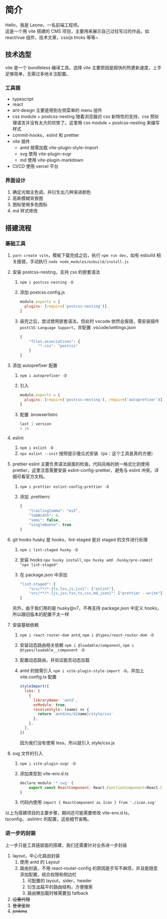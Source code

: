 # 简介

Hello，我是 Leone，一名前端工程师。  
这是一个用 vite 搭建的 CMS 项目，主要用来展示自己过往写过的作品，如 react/vue 组件，技术文章，css/js tricks 等等~

## 技术选型

vite 是一个 bundleless 编译工具。选择 vite 主要原因是超快的热更新速度，上手足够简单，无需过多地关注配置。

### 工具链

- typescript
- react
- ant-design
  主要是用到左侧菜单的 menu 组件
- css module + postcss-nesting
  随着浏览器对 css 新特性的支持，css 预处理语言并没有太大的优势了。这里用 css module + postcss-nesting 来编写样式
- commit-hooks，eslint 和 prettier
- vite 插件
  - antd 按需加载 vite-plugin-style-import
  - svg 使用 vite-plugin-svgr
  - md 使用 vite-plugin-markdown
- CI/CD 使用 vercel 平台

### 界面设计

1. 确定光暗主色调，并衍生出几种渐进颜色
2. 高斯模糊背景图
3. 图标使用多色图标
4. md 样式修改

## 搭建流程

### 基础工具

1. `yarn create vite`，模板下载完成之后，执行 `npm run dev`，如有 esbuild 相关报错，手动执行 `node node_modules/esbuild/install.js`
2. 安装 postcss-nesting，支持 css 的嵌套语法

   1. `npm i postcss-nesting -D`
   2. 添加 postcss.config.js

      ```js
      module.exports = {
        plugins: [require('postcss-nesting')],
      }
      ```

   3. 装完之后，尝试使用嵌套语法，但此时 vscode 依然会报错，需安装插件 `postCSS Language Support`，并配置 .vscode/settings.json

      ```js
      {
          "files.associations": {
              "*.css": "postcss"
          }
      }
      ```

3. 添加 autoprefixer 配置

   1. `npm i autoprefixer -D`
   2. 引入

      ```js
      module.exports = {
        plugins: [require('postcss-nesting'), require('autoprefixer')],
      }
      ```

   3. 配置 .browserlistrc

      ```js
      last 1 version
      > 1%
      ```

4. eslint
   1. `npm i eslint -D`
   2. `npx eslint --init` 按照提示傻瓜式安装（ps：这个工具是真的方便）
5. prettier
   eslint 主要负责语法层面的检查。代码风格的统一格式化则使用 prettier，这里注意需要安装 eslint-config-prettier，避免与 eslint 冲突。详细可看官方文档。

   1. `npm i prettier eslint-config-prettier -D`
   2. 添加 .prettierrc

      ```js
      {
          "trailingComma": "es5",
          "tabWidth": 4,
          "semi": false,
          "singleQuote": true
      }
      ```

6. git hooks
   husky 是 hooks，lint-staged 是对 staged 的文件进行处理

   1. `npm i lint-staged husky -D`
   2. 安装 hooks `npx husky install`, `npx husky add .husky/pre-commit "npx lint-staged"`
   3. 在 package.json 中添加

      ```js
      "lint-staged": {
          "src/**/*.{ts,tsx,js,jsx}": ["eslint"],
          "src/**/*.{js,jsx,tsx,ts,css,md,json}": ["prettier --write"]
      }
      ```

   另外，由于我们用的是 husky@v7，不再支持 package.json 中定义 hooks，所以跟旧版本的配置不太一样

7. 安装基础依赖

   1. `npm i react-router-dom antd`, `npm i @types/react-router-dom -D`
   2. 安装动态路由相关依赖 `npm i @loadable/component`, `npm i @types/loadable__component -D`
   3. 配置动态路由，并验证能否动态加载
   4. antd 的按需引入 `npm i vite-plugin-style-import -D`，并加上 vite.config.ts 配置

      ```js
      styleImport({
        libs: [
          {
            libraryName: 'antd',
            esModule: true,
            resolveStyle: (name) => {
              return `antd/es/${name}/style/css`
            },
          },
        ],
      })
      ```

      因为我们没有使用 less，所以就引入 style/css.js

8. svg 文件的引入

   1. `npm i vite-plugin-svgr -D`
   2. 添加类型到 vite-env.d.ts

      ```js
      declare module '*.svg' {
          export const ReactComponent: React.FunctionComponent<React.SVGAttributes<SVGElement>>
      }
      ```

   3. 代码内使用 `import { ReactComponent as Icon } from './icon.svg'`

以上为搭建项目的主要步骤，期间还可能需要修改 vite-env.d.ts，tsconfig，.eslintrc 的配置，这些细节省略。

### 进一步的封装

上一步只是工具链层面的搭建，我们还需要针对业务进一步封装

1. layout，中心化路由封装
   1. 使用 antd 的 Layout
   2. 路由封装，不用 react-router-config 的原因是手写不麻烦，并且能随意添加配置，结合权限和侧边栏
      1. 可配置的 layout，sider，header
      2. 衍生出扁平的路由结构，方便搜索
      3. 路由懒加载时候需要加 fallback
2. ~~设置代理~~
3. ~~登录鉴权~~
4. ~~jenkins~~
